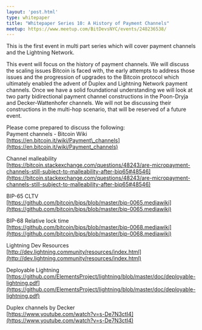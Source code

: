 ```yaml
---
layout: 'post.html'
type: whitepaper
title: "Whitepaper Series 10: A History of Payment Channels"
meetup: https://www.meetup.com/BitDevsNYC/events/248236538/
---
```


This is the first event in multi part series which will cover payment channels and the Lightning Network.

This event will focus on the history of payment channels. We will discuss the scaling issues Bitcoin is faced with, the early attempts to address those issues and the progression of upgrades to the Bitcoin protocol which ultimately enabled the advent of Duplex and Lightning Network payment channels. Once we have a solid foundational understanding we will look at two party bidirectional payment channel constructions in the Poon-Dryja and Decker-Wattenhofer channels. We will not be discussing their constructions in the multi-hop scenario, that will be reserved of a future event.

Please come prepared to discuss the following:  
Payment channels - Bitcoin Wiki  
[https://en.bitcoin.it/wiki/Payment\_channels](https://en.bitcoin.it/wiki/Payment_channels)

Channel malleability  
[https://bitcoin.stackexchange.com/questions/48243/are-micropayment-channels-still-subject-to-malleability-after-bip65#48546](https://bitcoin.stackexchange.com/questions/48243/are-micropayment-channels-still-subject-to-malleability-after-bip65#48546)

BIP-65 CLTV  
[https://github.com/bitcoin/bips/blob/master/bip-0065.mediawiki](https://github.com/bitcoin/bips/blob/master/bip-0065.mediawiki)

BIP-68 Relative lock time  
[https://github.com/bitcoin/bips/blob/master/bip-0068.mediawiki](https://github.com/bitcoin/bips/blob/master/bip-0068.mediawiki)

Lightning Dev Resources  
[http://dev.lightning.community/resources/index.html](http://dev.lightning.community/resources/index.html)

Deployable Lightning  
[https://github.com/ElementsProject/lightning/blob/master/doc/deployable-lightning.pdf](https://github.com/ElementsProject/lightning/blob/master/doc/deployable-lightning.pdf)

Duplex channels by Decker  
[https://www.youtube.com/watch?v=s-De7N3ctI4](https://www.youtube.com/watch?v=s-De7N3ctI4)
